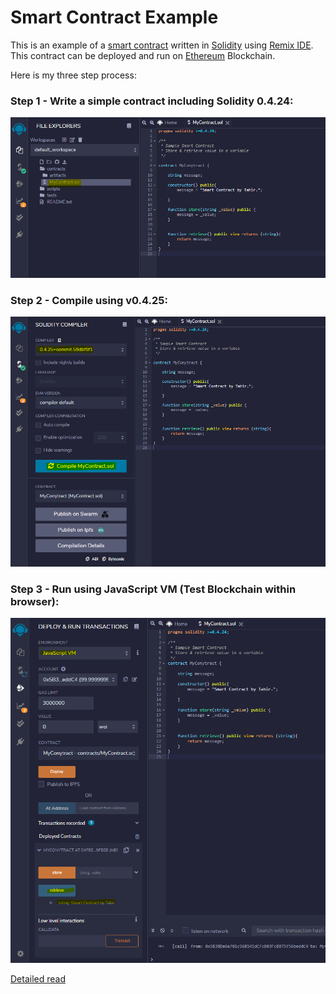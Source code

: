 # Smart Contract Example

This is an example of a [smart contract](https://en.wikipedia.org/wiki/Smart_contract) written in [Solidity](https://docs.soliditylang.org) using [Remix IDE](https://remix.ethereum.org). This contract can be deployed and run on [Ethereum](https://ethereum.org/en/developers/docs/intro-to-ethereum) Blockchain.

Here is my three step process:

### Step 1 - Write a simple contract including Solidity 0.4.24:
<img src="images/01.png">

### Step 2 - Compile using v0.4.25:
<img src="/images/02.png">

### Step 3 - Run using JavaScript VM (Test Blockchain within browser):
<img src="images/03.png">

[Detailed read](https://www.dappuniversity.com/articles/solidity-tutorial)
